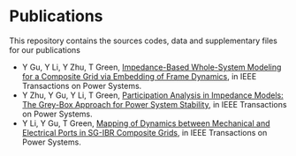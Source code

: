 # Publications 

This repository contains the sources codes, data and supplementary files for our publications 

* Y Gu, Y Li, Y Zhu, T Green, [Impedance-Based Whole-System Modeling for a Composite Grid via Embedding of Frame Dynamics](https://github.com/Future-Power-Networks/Publications/tree/main/WholeSystem), in IEEE Transactions on Power Systems.
* Y Zhu, Y Gu, Y Li, T Green, [Participation Analysis in Impedance Models: The Grey-Box Approach for Power System Stability](https://github.com/Future-Power-Networks/Publications/tree/main/GreyBox), in IEEE Transactions on Power Systems.
* Y Li, Y Gu, T Green, [Mapping of Dynamics between Mechanical and Electrical Ports in SG-IBR Composite Grids](https://github.com/Future-Power-Networks/Publications/tree/main/PortMapping), in IEEE Transactions on Power Systems.

